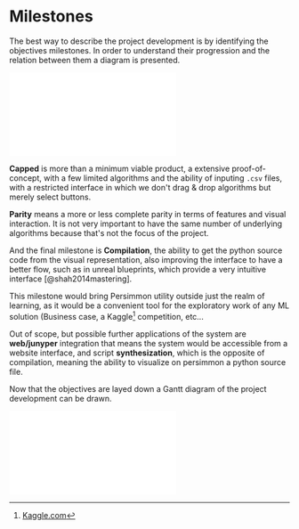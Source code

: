 Milestones
==========

The best way to describe the project development is by identifying the
objectives milestones.
In order to understand their progression and the relation between them a
diagram is presented.

![Milestones Tree](images/objectives.pdf)

**Capped** is more than a minimum viable product, a extensive proof-of-concept,
with a few limited algorithms and the ability of inputing `.csv` files, with a
restricted interface in which we don't drag & drop algorithms but merely select
buttons.

**Parity** means a more or less complete parity in terms of features and visual
interaction. It is not very important to have the same number of
underlying algorithms because that's not the focus of the project.

And the final milestone is **Compilation**, the ability to get the python
source code from the visual representation, also improving the interface to
have a better flow, such as in unreal blueprints, which provide a very
intuitive interface [@shah2014mastering].

This milestone would bring Persimmon utility outside just the realm of
learning, as it would be a convenient tool for the exploratory work of any
ML solution (Business case, a Kaggle[^kaggle] competition, etc...

Out of scope, but possible further applications of the system are **web/junyper**
integration that means the system would be accessible from a website interface,
and script **synthesization**, which is the opposite of compilation, meaning
the ability to visualize on persimmon a python source file.

Now that the objectives are layed down a Gantt diagram of the project
development can be drawn.

<!-- Improve Gantt Diagram according to previous feedback. -->
![Gantt Diagram of the project development.](images/gantt.pdf)


[^kaggle]: [Kaggle.com](https://www.kaggle.com/)
